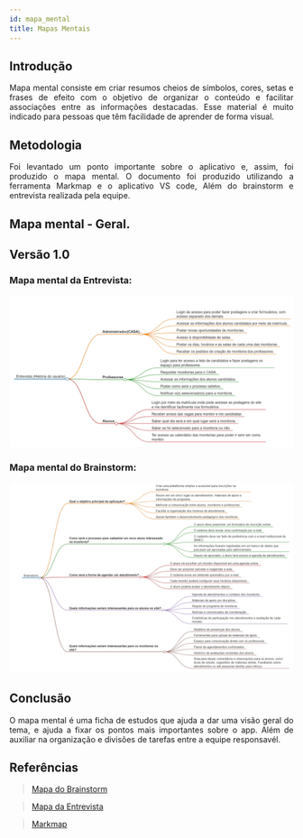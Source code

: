 ```yaml
---
id: mapa_mental
title: Mapas Mentais
---
```

 
## Introdução
 
<p align = "justify">
Mapa mental consiste em criar resumos cheios de símbolos, cores, setas e frases de efeito com o objetivo de organizar o conteúdo e facilitar associações entre as informações destacadas. Esse material é muito indicado para pessoas que têm facilidade de aprender de forma visual.
</p>
 
## Metodologia
 
<p align = "justify">
Foi levantado um ponto importante sobre o aplicativo e, assim, foi produzido o mapa mental. O documento foi produzido utilizando a ferramenta Markmap e o aplicativo VS code, Além do brainstorm e entrevista realizada pela equipe.
</p>
 
## Mapa mental - Geral.
 
## Versão 1.0
 
### Mapa mental da Entrevista:
 
![Entrevista](mapaEntrevista.png)
 
 
### Mapa mental do Brainstorm:
 
![Brainstorm](mapaBrainstorm.png)
 
## Conclusão
 
<p align = "justify">
O mapa mental é uma ficha de estudos que ajuda a dar uma visão geral do tema, e ajuda a fixar os pontos mais importantes sobre o app. Além de auxiliar na organização e divisões de tarefas entre a equipe responsavél.
</p>
 
## Referências
> <a href="mapabrainstorm.html" target="_blank">Mapa do Brainstorm</a>

> <a href="mapaEntrevista.html" target="_blank">Mapa da Entrevista</a>
 
> <a href="https://markmap.js.org" target="_blank">Markmap</a>


